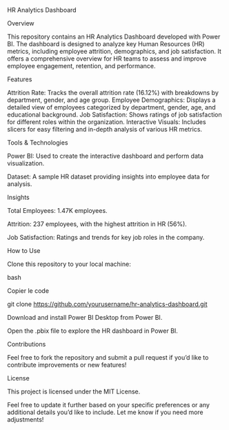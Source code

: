 HR Analytics Dashboard

Overview

This repository contains an HR Analytics Dashboard developed with Power BI. The dashboard is designed to analyze key Human Resources (HR) metrics, including employee attrition, demographics, and job satisfaction. It offers a comprehensive overview for HR teams to assess and improve employee engagement, retention, and performance.

Features

Attrition Rate: Tracks the overall attrition rate (16.12%) with breakdowns by department, gender, and age group.
Employee Demographics: Displays a detailed view of employees categorized by department, gender, age, and educational background.
Job Satisfaction: Shows ratings of job satisfaction for different roles within the organization.
Interactive Visuals: Includes slicers for easy filtering and in-depth analysis of various HR metrics.

Tools & Technologies

Power BI: Used to create the interactive dashboard and perform data visualization.

Dataset: A sample HR dataset providing insights into employee data for analysis.

Insights

Total Employees: 1.47K employees.

Attrition: 237 employees, with the highest attrition in HR (56%).

Job Satisfaction: Ratings and trends for key job roles in the company.

How to Use

Clone this repository to your local machine:

bash

Copier le code

git clone https://github.com/yourusername/hr-analytics-dashboard.git

Download and install Power BI Desktop from Power BI.

Open the .pbix file to explore the HR dashboard in Power BI.

Contributions

Feel free to fork the repository and submit a pull request if you’d like to contribute improvements or new features!

License

This project is licensed under the MIT License.

Feel free to update it further based on your specific preferences or any additional details you’d like to include. Let me know if you need more adjustments!






















